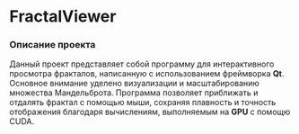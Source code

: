 # FractalViewer

### Описание проекта

Данный проект представляет собой программу для интерактивного просмотра фракталов, написанную с использованием фреймворка **Qt**. Основное внимание уделено визуализации и масштабированию множества Мандельброта. Программа позволяет приближать и отдалять фрактал с помощью мыши, сохраняя плавность и точность отображения благодаря вычислениям, выполняемым на **GPU** с помощю CUDA.


